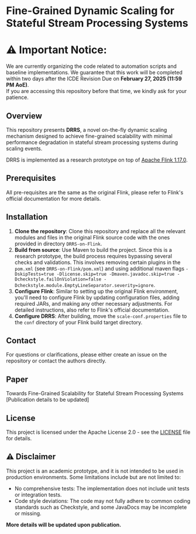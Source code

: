 # Fine-Grained Dynamic Scaling for Stateful Stream Processing Systems

# **⚠️ Important Notice**:  
We are currently organizing the code related to automation scripts and baseline implementations.  We guarantee that this work will be completed within two days after the ICDE Revision Due on **February 27, 2025 (11:59 PM AoE)**.  
If you are accessing this repository before that time, we kindly ask for your patience.

## Overview
This repository presents **DRRS**, a novel on-the-fly dynamic scaling mechanism designed to achieve fine-grained scalability with minimal performance degradation in stateful stream processing systems during scaling events.

DRRS is implemented as a research prototype on top of [Apache Flink 1.17.0](https://github.com/apache/flink/tree/release-1.17.0-rc3).

## Prerequisites
All pre-requisites are the same as the original Flink, please refer to Flink's official documentation for more details.

## Installation
1. **Clone the repository**: Clone this repository and replace all the relevant modules and files in the original Flink source code with the ones provided in directory `DRRS-on-Flink`.
2. **Build from source**: Use Maven to build the project. Since this is a research prototype, the build process requires bypassing several checks and validations. This involves removing certain plugins in the `pom.xml` (see `DRRS-on-Flink/pom.xml`) and using additional maven flags `-DskipTests=true -Dlicense.skip=true -Dmaven.javadoc.skip=true -Dcheckstyle.failOnViolation=false -Dcheckstyle.module.EmptyLineSeparator.severity=ignore`.
3. **Configure Flink**: Similar to setting up the original Flink environment, you'll need to configure Flink by updating configuration files, adding required JARs, and making any other necessary adjustments. For detailed instructions, also refer to Flink's official documentation.
4. **Configure DRRS**: After building, move the `scale-conf.properties` file to the `conf` directory of your Flink build target directory.

## Contact
For questions or clarifications, please either create an issue on the repository or contact the authors directly.

## Paper
Towards Fine-Grained Scalability for Stateful Stream Processing Systems
[Publication details to be updated]

## License
This project is licensed under the Apache License 2.0 - see the [LICENSE](LICENSE) file for details.

## ⚠️ Disclaimer

This project is an academic prototype, and it is not intended to be used in production environments. Some limitations include but are not limited to:
- No comprehensive tests: The implementation does not include unit tests or integration tests.
- Code style deviations: The code may not fully adhere to common coding standards such as Checkstyle, and some JavaDocs may be incomplete or missing.

**More details will be updated upon publication.**
